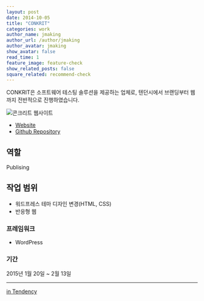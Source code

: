 ```yaml
---
layout: post
date: 2014-10-05
title: "CONKRIT"
categories: work
author_name: jmaking
author_url: /author/jmaking
author_avatar: jmaking
show_avatar: false
read_time: 1
feature_image: feature-check
show_related_posts: false
square_related: recommend-check
---
```


CONKRIT은 소프트웨어 테스팅 솔루션을 제공하는 업체로, 텐던시에서 브랜딩부터 웹까지 전반적으로 진행하였습니다. 

![콘크리트 웹사이트]({{site.url}}/{{site.baseurl}}img/post-assets/work-conkrit.png)

- [Website](http://conkrit.com/wp/)
- [Github Repository](https://github.com/guruahn/conkrit.git)

## 역할
Publising

## 작업 범위
- 워드프레스 테마 디자인 변경(HTML, CSS)
- 반응형 웹

### 프레임워크
- WordPress

### 기간
2015년 1월 20일 ~ 2월 13일

---
[in Tendency](http://tendency.co.kr/tendency/work/work_view.asp?sbdtype=0000400001&sgubun=&sissmall=&se_page=1&se_perpage=20&bno=172)